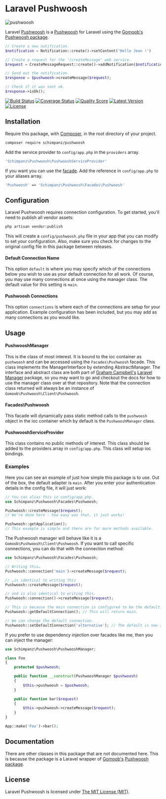 # Laravel Pushwoosh

![pushwoosh](https://cloud.githubusercontent.com/assets/499192/8811323/a6d827e8-2ff5-11e5-9482-889f011d1442.png)

Laravel [Pushwoosh](https://www.pushwoosh.com) is a [Pushwoosh](https://www.pushwoosh.com) for Laravel using the [Gomoob's](https://github.com/gomoob) [Pushwoosh package](https://github.com/gomoob/php-pushwoosh).

```php
// Create a new notification.
$notification = Notification::create()->setContent('Hello Jean !')

// Create a request for the '/createMessage' web service.
$request = CreateMessageRequest::create()->addNotification($notification);

// Send out the notification.
$response = $pushwoosh->createMessage($request);

// Check if it was sent ok.
$response->isOk();
```

[![Build Status](https://img.shields.io/travis/schimpanz/Laravel-Pushwoosh/master.svg?style=flat)](https://travis-ci.org/schimpanz/Laravel-Pushwoosh)
[![Coverage Status](https://img.shields.io/scrutinizer/coverage/g/schimpanz/Laravel-Pushwoosh.svg?style=flat)](https://scrutinizer-ci.com/g/schimpanz/Laravel-Pushwoosh/code-structure)
[![Quality Score](https://img.shields.io/scrutinizer/g/schimpanz/Laravel-Pushwoosh.svg?style=flat)](https://scrutinizer-ci.com/g/schimpanz/Laravel-Pushwoosh)
[![Latest Version](https://img.shields.io/github/release/schimpanz/Laravel-Pushwoosh.svg?style=flat)](https://github.com/schimpanz/Laravel-Pushwoosh/releases)
[![License](https://img.shields.io/packagist/l/schimpanz/pushwoosh.svg?style=flat)](https://packagist.org/packages/schimpanz/pushwoosh)

## Installation
Require this package, with [Composer](https://getcomposer.org/), in the root directory of your project.

```bash
composer require schimpanz/pushwoosh
```

Add the service provider to ```config/app.php``` in the `providers` array.

```php
'Schimpanz\Pushwoosh\PushwooshServiceProvider'
```

If you want you can use the [facade](http://laravel.com/docs/facades). Add the reference in ```config/app.php``` to your aliases array.

```php
'Pushwoosh' => 'Schimpanz\Pushwoosh\Facades\Pushwoosh'
```

## Configuration

Laravel Pushwoosh requires connection configuration. To get started, you'll need to publish all vendor assets:

```bash
php artisan vendor:publish
```

This will create a `config/pushwoosh.php` file in your app that you can modify to set your configuration. Also, make sure you check for changes to the original config file in this package between releases.

#### Default Connection Name

This option `default` is where you may specify which of the connections below you wish to use as your default connection for all work. Of course, you may use many connections at once using the manager class. The default value for this setting is `main`.

#### Pushwoosh Connections

This option `connections` is where each of the connections are setup for your application. Example configuration has been included, but you may add as many connections as you would like.

## Usage

#### PushwooshManager

This is the class of most interest. It is bound to the ioc container as `pushwoosh` and can be accessed using the `Facades\Pushwoosh` facade. This class implements the ManagerInterface by extending AbstractManager. The interface and abstract class are both part of [Graham Campbell's](https://github.com/GrahamCampbell) [Laravel Manager](https://github.com/GrahamCampbell/Laravel-Manager) package, so you may want to go and checkout the docs for how to use the manager class over at that repository. Note that the connection class returned will always be an instance of `Gomoob\Pushwoosh\Client\Pushwoosh`.

#### Facades\Pushwoosh

This facade will dynamically pass static method calls to the `pushwoosh` object in the ioc container which by default is the `PushwooshManager` class.

#### PushwooshServiceProvider

This class contains no public methods of interest. This class should be added to the providers array in `config/app.php`. This class will setup ioc bindings.

### Examples
Here you can see an example of just how simple this package is to use. Out of the box, the default adapter is `main`. After you enter your authentication details in the config file, it will just work:

```php
// You can alias this in config/app.php.
use Schimpanz\Pushwoosh\Facades\Pushwoosh;

Pushwoosh::createMessage($request);
// We're done here - how easy was that, it just works!

Pushwoosh::getApplication();
// This example is simple and there are far more methods available.
```

The Pushwoosh manager will behave like it is a `Gomoob\Pushwoosh\Client\Pushwoosh`. If you want to call specific connections, you can do that with the connection method:

```php
use Schimpanz\Pushwoosh\Facades\Pushwoosh;

// Writing this…
Pushwoosh::connection('main')->createMessage($request);

// …is identical to writing this
Pushwoosh::createMessage($request);

// and is also identical to writing this.
Pushwoosh::connection()->createMessage($request);

// This is because the main connection is configured to be the default.
Pushwoosh::getDefaultConnection(); // This will return main.

// We can change the default connection.
Pushwoosh::setDefaultConnection('alternative'); // The default is now alternative.
```

If you prefer to use dependency injection over facades like me, then you can inject the manager:

```php
use Schimpanz\Pushwoosh\PushwooshManager;

class Foo
{
	protected $pushwoosh;

	public function __construct(PushwooshManager $pushwoosh)
	{
		$this->pushwoosh = $pushwoosh;
	}

	public function bar($request)
	{
		$this->pushwoosh->createMessage($request);
	}
}

App::make('Foo')->bar();
```

## Documentation
There are other classes in this package that are not documented here. This is because the package is a Laravel wrapper of [Gomoob's](https://github.com/gomoob) [Pushwoosh package](https://github.com/gomoob/php-pushwoosh).

## License

Laravel Pushwoosh is licensed under [The MIT License (MIT)](LICENSE).
